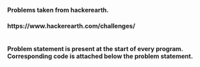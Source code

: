 <b>Problems taken from hackerearth.</b>
<h4>https://www.hackerearth.com/challenges/<h4>
  <br/>
Problem statement is present at the start of every program.
<br/>
Corresponding code is attached below the problem statement.
  
